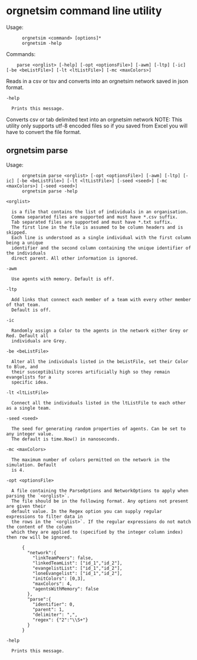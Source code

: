 # orgnetsim command line utility
Usage:
```
      orgnetsim <command> [options]*
      orgnetsim -help
```
Commands:
```
    parse <orglist> [-help] [-opt <optionsFile>] [-awm] [-ltp] [-ic] [-be <beListFile>] [-lt <ltListFile>] [-mc <maxColors>]
```

Reads in a csv or tsv and converts into an orgnetsim network saved in json format.

`-help`

      Prints this message.

Converts csv or tab delimited text into an orgnetsim network
NOTE: This utility only supports utf-8 encoded files so if you saved from Excel you will
      have to convert the file format.

## orgnetsim parse
Usage:
```
      orgnetsim parse <orglist> [-opt <optionsFile>] [-awm] [-ltp] [-ic] [-be <beListFile>] [-lt <ltListFile>] [-seed <seed>] [-mc <maxColors>] [-seed <seed>]
      orgnetsim parse -help
```

`<orglist>`

      is a file that contains the list of individuals in an organisation.
      Comma separated files are supported and must have *.csv suffix.
      Tab separated files are supported and must have *.txt suffix.
      The first line in the file is assumed to be column headers and is skipped.
      Each line is understood as a single individual with the first column being a unique
      identifier and the second column containing the unique identifier of the individuals
      direct parent. All other information is ignored.

`-awm`

      Use agents with memory. Default is off.

`-ltp`

      Add links that connect each member of a team with every other member of that team.
      Default is off.

`-ic`

      Randomly assign a Color to the agents in the network either Grey or Red. Default all
      individuals are Grey.

`-be <beListFile>`

      Alter all the individuals listed in the beListFile, set their Color to Blue, and
      their susceptibility scores artificially high so they remain evangelists for a
      specific idea.

`-lt <ltListFile>`

      Connect all the individuals listed in the ltListFile to each other as a single team.

`-seed <seed>`

      The seed for generating random properties of agents. Can be set to any integer value.
      The default is time.Now() in nanoseconds.

`-mc <maxColors>`

      The maximum number of colors permitted on the network in the simulation. Default
      is 4.

`-opt <optionsFile>`

      A file containing the ParseOptions and NetworkOptions to apply when parsing the `<orglist>`.
      The file should be in the following format. Any options not present are given their
      default value. In the Regex option you can supply regular expressions to filter data in
      the rows in the `<orglist>`. If the regular expressions do not match the content of the column
      which they are applied to (specified by the integer column index) then row will be ignored.
```
      {
        "network":{
          "linkTeamPeers": false,
          "linkedTeamList": ["id_1","id_2"],
          "evangelistList": ["id_1","id_2"],
          "loneEvangelist": ["id_1","id_2"],
          "initColors": [0,3],
          "maxColors": 4,
          "agentsWithMemory": false
        },
        "parse":{
          "identifier": 0,
          "parent": 1,
          "delimiter": ",",
          "regex": {"2":"\\S+"}
        }
      }
```

`-help`

      Prints this message.